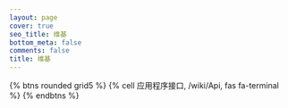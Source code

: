 ```yaml
---
layout: page
cover: true
seo_title: 维基
bottom_meta: false
comments: false
title: 维基
---
```


{% btns rounded grid5 %}
{% cell 应用程序接口, /wiki/Api, fas fa-terminal %}
{% endbtns %}